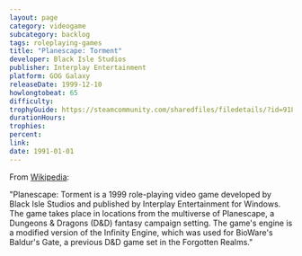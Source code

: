 ```yaml
---
layout: page
category: videogame
subcategory: backlog
tags: roleplaying-games
title: "Planescape: Torment"
developer: Black Isle Studios
publisher: Interplay Entertainment
platform: GOG Galaxy
releaseDate: 1999-12-10
howlongtobeat: 65
difficulty:
trophyGuide: https://steamcommunity.com/sharedfiles/filedetails/?id=918250506
durationHours:
trophies:
percent:
link:
date: 1991-01-01
---
```


From [Wikipedia](https://en.wikipedia.org/wiki/Planescape:_Torment):

"Planescape: Torment is a 1999 role-playing video game developed by Black Isle Studios and published by Interplay Entertainment for Windows. The game takes place in locations from the multiverse of Planescape, a Dungeons & Dragons (D&D) fantasy campaign setting. The game's engine is a modified version of the Infinity Engine, which was used for BioWare's Baldur's Gate, a previous D&D game set in the Forgotten Realms."
